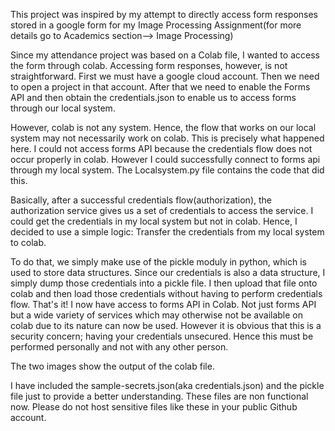 This project was inspired by my attempt to directly access form responses stored in a google form for my Image Processing Assignment(for more details go to Academics section--> Image Processing)

Since my attendance project was based on a Colab file, I wanted to access the form through colab. Accessing form responses, however, is not straightforward. First we must have a google cloud account. Then we need to open a project in that account. After that we need to enable the Forms API and then obtain the credentials.json to enable us to access forms through our local system.

However, colab is not any system. Hence, the flow that works on our local system may not necessarily work on colab. This is precisely what happened here. I could not access forms API because the credentials flow does not occur properly in colab. However I could successfully connect to forms api through my local system. The Localsystem.py file contains the code that did this. 

Basically, after a successful credentials flow(authorization), the authorization service gives us a set of credentials to access the service. I could get the credentials in my local system but not in colab. Hence, I decided to use a simple logic: Transfer the credentials from my local system to colab.

To do that, we simply make use of the pickle moduly in python, which is used to store data structures. Since our credentials is also a data structure, I simply dump those credentials into a pickle file. I then upload that file onto colab and then load those credentials without having to perform credentials flow. That's it! I now have access to forms API in Colab. Not just forms API but a wide variety of services which may otherwise not be available on colab due to its nature can now be used. However it is obvious that this is a security concern; having your credentials unsecured. Hence this must be performed personally and not with any other person.

The two images show the output of the colab file.

I have included the sample-secrets.json(aka credentials.json) and the pickle file just to provide a better understanding. These files are non functional now. Please do not host sensitive files like these in your public Github account.
